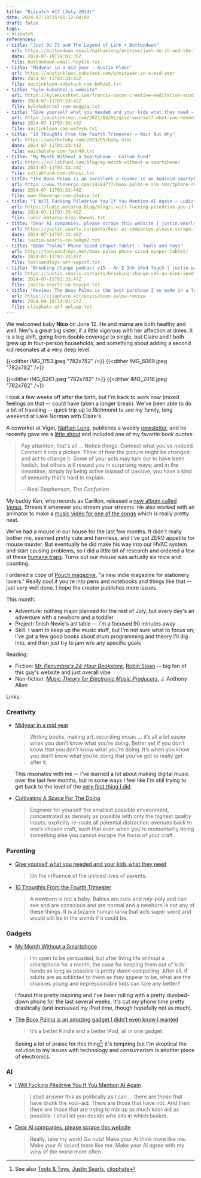 ```yaml
---
title: "Dispatch #17 (July 2024)"
date: 2024-07-10T15:01:12-04:00
draft: false
tags:
- dispatch
references:
- title: "Just Dü It and The Legend of Link • Buttondown"
  url: https://buttondown.email/nathanlong/archive/just-du-it-and-the-legend-of-link/
  date: 2024-07-10T19:01:35Z
  file: buttondown-email-hoyklb.txt
- title: "Midyear in a mid year - Austin Kleon"
  url: https://austinkleon.substack.com/p/midyear-in-a-mid-year
  date: 2024-07-11T03:33:42Z
  file: austinkleon-substack-com-bm6zo3.txt
- title: "kyle kukshtel's website"
  url: https://kylekukshtel.com/francis-bacon-creative-meditation-studio-space
  date: 2024-07-11T03:33:42Z
  file: kylekukshtel-com-mvggiq.txt
- title: "Give yourself what you needed and your kids what they need - Austin Kleon"
  url: https://austinkleon.com/2021/04/01/give-yourself-what-you-needed-and-your-kids-what-they-need/
  date: 2024-07-11T03:33:43Z
  file: austinkleon-com-wefvym.txt
- title: "10 Thoughts From the Fourth Trimester — Wait But Why"
  url: https://waitbutwhy.com/2023/05/baby.html
  date: 2024-07-11T03:33:44Z
  file: waitbutwhy-com-fodr49.txt
- title: "My Month Without a Smartphone · Collab Fund"
  url: https://collabfund.com/blog/my-month-without-a-smartphone/
  date: 2024-07-11T03:33:44Z
  file: collabfund-com-t6hosi.txt
- title: "The Boox Palma is an excellent e-reader in an Android smartphone’s body - The Verge"
  url: https://www.theverge.com/24184777/boox-palma-e-ink-smartphone-reader
  date: 2024-07-11T03:33:44Z
  file: www-theverge-com-gfwkvp.txt
- title: "I Will Fucking Piledrive You If You Mention AI Again — Ludicity"
  url: https://ludic.mataroa.blog/blog/i-will-fucking-piledrive-you-if-you-mention-ai-again/
  date: 2024-07-11T03:33:46Z
  file: ludic-mataroa-blog-hhnwdj.txt
- title: "Dear AI companies, please scrape this website | justin․searls․co"
  url: https://justin.searls.co/posts/dear-ai-companies-please-scrape-this-website/
  date: 2024-07-11T03:33:46Z
  file: justin-searls-co-3e8gm7.txt
- title: "BOOX “Palma” Phone-Sized ePaper Tablet — Tools and Toys"
  url: http://toolsandtoys.net/boox-palma-phone-sized-epaper-tablet/
  date: 2024-07-11T03:33:47Z
  file: toolsandtoys-net-xwpcsf.txt
- title: "Breaking Change podcast v15 - An E Ink iPod Touch | justin․searls․co"
  url: https://justin.searls.co/casts/breaking-change-v15-an-eink-ipod-touch/
  date: 2024-07-11T03:33:47Z
  file: justin-searls-co-8aycpn.txt
- title: "Review: The Boox Palma is the best purchase I've made in a long time - cliophate.wtf"
  url: https://cliophate.wtf/posts/boox-palma-review
  date: 2024-04-18T14:01:57Z
  file: cliophate-wtf-quluwp.txt
---
```


We welcomed baby **Nico** on June 12. He and mama are both healthy and well. Nev's a great big sister, if a little vigorous with her affection at times. It is a big shift, going from double coverage to single, but Claire and I both grew up in four-person households, and something about adding a second kid resonates at a very deep level.

<!--more-->

{{<dither IMG_1753.jpeg "782x782" />}}
{{<dither IMG_6069.jpeg "782x782" />}}

{{<dither IMG_6261.jpeg "782x782" />}}
{{<dither IMG_2016.jpeg "782x782" />}}

I took a few weeks off after the birth, but I'm back to work now (mixed feelings on that -- could have taken a longer break). We've been able to do a bit of traveling -- quick trip up to Richmond to see my family, long weekend at Lake Norman with Claire's.

A coworker at Viget, [Nathan Long][1], publishes a weekly [newsletter][2], and he recently gave me a [little shout][3] and included one of my favorite book quotes:

> Pay attention, that's all ... Notice things. Connect what you've noticed. Connect it into a picture. Think of how the picture might be changed; and act to change it. Some of your acts may turn our to have been foolish, but others will reward you in surprising ways; and in the meantime, simply by being active instead of passive, you have a kind of immunity that's hard to explain.
>
> -- Neal Stephenson, _The Confusion_

[1]: https://nathan-long.com/
[2]: https://buttondown.email/nathanlong/archive
[3]: https://buttondown.email/nathanlong/archive/just-du-it-and-the-legend-of-link/

 My buddy Ken, who records as Carillon, released a [new album called _Venus_][4]. Stream it wherever you stream your streams. He also worked with an animator to make a [music video for one of the songs][5] which is really pretty neat.

[4]: https://carillon58.bandcamp.com/album/venus
[5]: https://www.youtube.com/watch?v=SySKeQDWtqA

We've had a mouse in our house for the last few months. It didn't really bother me, seemed pretty cute and harmless, and I've got ZERO appetite for mouse murder. But eventually he did make his way into our HVAC system and start causing problems, so I did a little bit of research and ordered a few of these [humane traps][6]. Turns out our mouse was actually six mice and counting.

[6]: https://gerossi.com/product/humane-catch-and-release-indoor-outdoor-mouse-traps-pack-of-2/

I ordered a copy of [Pouch magazine][7], "a new indie magazine for stationery lovers." Really cool if you're into pens and notebooks and things like that -- just very well done. I hope the creator publishes more issues.

[7]: https://pouchmagazine.com/

This month:

* Adventure: nothing major planned for the rest of July, but every day's an adventure with a newborn and a toddler
* Project: finish Nevie's art table -- I'm a focused 90 minutes away
* Skill: I want to keep up the music stuff, but I'm not sure what to focus on; I've got a few good books about drum programming and theory I'll dig into, and then just try to jam w/o any specific goals

Reading:

* Fiction: [_Mr. Penumbra's 24-Hour Bookstore_][8], [Robin Sloan][9] -- big fan of this guy's website and just overall vibe
* Non-fiction: [_Music Theory for Electronic Music Producers_][10], J. Anthony Allen

[8]: https://bookshop.org/p/books/mr-penumbra-s-24-hour-bookstore-robin-sloan/15554054
[9]: https://www.robinsloan.com/
[10]: https://bookshop.org/p/books/music-theory-for-electronic-music-producers-the-producer-s-guide-to-harmony-chord-progressions-and-song-structure-in-the-midi-grid-j-anthony-allen/11905226?ean=9781727863024

Links:

### Creativity

* [Midyear in a mid year][11]
    
  > Writing books, making art, recording music … it’s all a lot easier when you don’t know what you’re doing. Better yet if you don’t know that you don’t know what you’re doing. It’s when you know you don’t know what you’re doing that you’ve got to really get after it.

  This resonates with me -- I've learned a lot about making digital music over the last few months, but in some ways I feel like I'm still trying to get back to the level of the [very first thing I did][12].

[11]: https://austinkleon.substack.com/p/midyear-in-a-mid-year
[12]: /journal/dispatch-9-november-2023/#music
    
* [Cultivating A Space For The Doing][13]
    
  > Engineer for yourself the smallest possible environment, concentrated as densely as possible with only the highest quality inputs; explicitly re-route all potential distraction-avenues back to one’s chosen craft, such that even when you’re momentarily doing something else you cannot escape the focus of your craft.

[13]: https://kylekukshtel.com/francis-bacon-creative-meditation-studio-space

### Parenting

* [Give yourself what you needed and your kids what they need][14]
    
  > On the influence of the unlived lives of parents.

[14]: https://austinkleon.com/2021/04/01/give-yourself-what-you-needed-and-your-kids-what-they-need/

* [10 Thoughts From the Fourth Trimester][15]
    
  > A newborn is not a baby. Babies are cute and roly-poly and can see and are conscious and are normal and a newborn is not any of these things. It is a bizarre human larva that acts super weird and would still be in the womb if it could be.

[15]: https://waitbutwhy.com/2023/05/baby.html

### Gadgets

* [My Month Without a Smartphone][16]

  > I’m open to be persuaded, but after living life without a smartphone for a month, the case for keeping them out of kids’ hands as long as possible is pretty damn compelling. After all, if adults are as addicted to them as they appear to be, what are the chances young and impressionable kids can fare any better?

  I found this pretty inspiring and I've been rolling with a pretty dumbed-down phone for the last several weeks. It's cut my phone time pretty drastically (and increased my iPad time, though hopefully not as much).

[16]: https://collabfund.com/blog/my-month-without-a-smartphone/

* [The Boox Palma is an amazing gadget I didn’t even know I wanted][17]
    
  > It’s a better Kindle and a better iPod, all in one gadget.

  Seeing a lot of praise for this thing[^1]; it's tempting but I'm skeptical the solution to my issues with technology and consumerism is another piece of electronics.

[17]: https://www.theverge.com/24184777/boox-palma-e-ink-smartphone-reader
    
### AI
    
* [I Will Fucking Piledrive You If You Mention AI Again][18]
    
  > I shall answer this as politically as I can ... there are those that have drunk the kool-aid. There are those that have not. And then there are those that are trying to mix up as much kool-aid as possible. I shall let you decide who sits in which basket.

[18]: https://ludic.mataroa.blog/blog/i-will-fucking-piledrive-you-if-you-mention-ai-again/

* [Dear AI companies, please scrape this website][19]
    
  > Really, take my work! Go nuts! Make your AI think more like me. Make your AI sound more like me. Make your AI agree with my view of the world more often.

[19]: https://justin.searls.co/posts/dear-ai-companies-please-scrape-this-website/

[^1]: See also [Tools & Toys][20], [Justin Searls][21], [cliophate][22]

[20]: http://toolsandtoys.net/boox-palma-phone-sized-epaper-tablet/
[21]: https://justin.searls.co/casts/breaking-change-v15-an-eink-ipod-touch/
[22]: https://cliophate.wtf/posts/boox-palma-review
